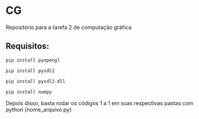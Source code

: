 # CG
Repositório para a tarefa 2 de computação gráfica

## Requisitos:


```
pip install pyopengl
```

```
pip install pysdl2
```

```
pip install pysdl2-dll
```

```
pip install numpy
```

Depois disso, basta rodar os códigos 1 a 1 em suas respectívas pastas com python {nome_arquivo.py}
